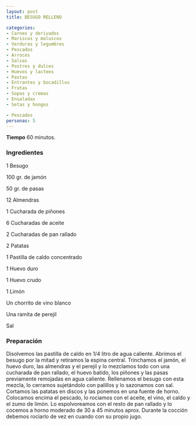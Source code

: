 ```yaml
---
layout: post
title: BESUGO RELLENO

categories:
- Carnes y derivados
- Mariscos y moluscos
- Verduras y legumbres
- Pescados
- Arroces
- Salsas
- Postres y dulces
- Huevos y lacteos
- Pastas
- Entrantes y bocadillos
- Frutas
- Sopas y cremas
- Ensaladas
- Setas y hongos

- Pescados
personas: 5 
---
```

<b>Tiempo</b> 60 minutos.

<h3>Ingredientes</h3>
1 Besugo

100 gr. de jamón

50 gr. de pasas

12 Almendras

1 Cucharada de piñones

6 Cucharadas de aceite

2 Cucharadas de pan rallado

2 Patatas

1 Pastilla de caldo concentrado

1 Huevo duro

1 Huevo crudo

1 Limón

Un chorrito de vino blanco

Una ramita de perejil

Sal

<h3>Preparación</h3>
Disolvemos las pastilla de caldo en 1/4 litro de agua caliente. Abrimos el besugo por la mitad y retiramos la espina central. Trinchamos el jamón, el huevo duro, las almendras y el perejil y lo mezclamos todo con una cucharada de pan rallado, el huevo batido, los piñones y las pasas previamente remojadas en agua caliente. Rellenamos el besugo con esta mezcla, lo cerramos sujetándolo con palillos y lo sazonamos con sal. Cortamos las patatas en discos y las ponemos en una fuente de horno. Colocamos encima el pescado, lo rociamos con el aceite, el vino, el caldo y el zumo de limón. Lo espolvoreamos con el resto de pan rallado y lo cocemos a horno moderado de 30 a 45 minutos aprox. Durante la cocción debemos rociarlo de vez en cuando con su propio jugo.

